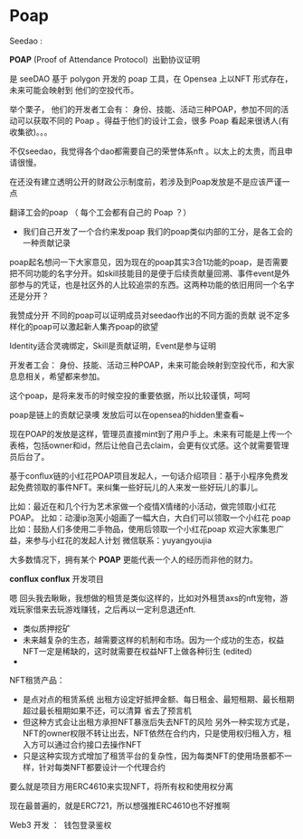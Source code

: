 # Poap

Seedao :

**POAP** (Proof of Attendance Protocol)  出勤协议证明

是 seeDAO 基于 polygon 开发的 poap 工具，在 Opensea 上以NFT 形式存在，未来可能会映射到 他们的空投代币。

举个栗子， 他们的开发者工会有： 身份、技能、活动三种POAP，参加不同的活动可以获取不同的 Poap 。得益于他们的设计工会，很多 Poap 看起来很诱人(有收集欲)。。。

不仅seedao，我觉得各个dao都需要自己的荣誉体系nft 。以太上的太贵，而且申请很慢。

在还没有建立透明公开的财政公示制度前，若涉及到Poap发放是不是应该严谨一点

翻译工会的poap （ 每个工会都有自己的 Poap ？）

- 我们自己开发了一个合约来发poap
我们的poap类似内部的工分，是各工会的一种贡献记录

poap起名想问一下大家意见，因为现在的poap其实3合1功能的poap，是否需要把不同功能的名字分开。如skill技能目的是便于后续贡献量回溯、事件event是外部参与的凭证，也是社区外的人比较追崇的东西。这两种功能的依旧用同一个名字还是分开？

我赞成分开 不同的poap可以证明成员对seedao作出的不同方面的贡献 说不定多样化的poap可以激起新人集齐poap的欲望

Identity适合灵魂绑定，Skill是贡献证明，Event是参与证明

开发者工会： 身份、技能、活动三种POAP，未来可能会映射到空投代币，和大家息息相关，希望都来参加。

这个poap，是将来发币的时候空投的重要依据，所以比较谨慎，呵呵

poap是链上的贡献记录噢 发放后可以在opensea的hidden里查看~

现在POAP的发放是这样，管理员直接mint到了用户手上。未来有可能是上传一个表格，包括owner和id，然后让他自己去claim，会更有仪式感。这个就需要管理员后台了。

基于conflux链的小红花POAP项目发起人，一句话介绍项目：基于小程序免费发起免费领取的事件NFT。来纠集一些好玩儿的人来发一些好玩儿的事儿。

比如：最近在和几个行为艺术家做一个疫情X情绪的小活动，做完领取小红花 POAP。 比如：动漫ip泡芙小姐画了一幅大白，大白们可以领取一个小红花 poap 比如：鼓励人们多使用二手物品，使用后领取一个小红花poap 欢迎大家集思广益，来参与小红花的发起人计划 微信联系：yuyangyoujia

大多数情况下，拥有某个 **POAP** 更能代表一个人的经历而非他的财力。

**conflux conflux** 开发项目

嗯 回头我去瞅瞅，我想做的租赁是类似这样的，比如对外租赁axs的nft宠物，游戏玩家借来去玩游戏赚钱，之后再以一定利息退还nft.

- 类似质押挖矿
- 未来越复杂的生态，越需要这样的机制和市场。因为一个成功的生态，权益NFT一定是稀缺的，这时就需要在权益NFT上做各种衍生 (edited)
- 

NFT租赁产品：

- 是点对点的租赁系统
出租方设定好抵押金额、每日租金、最短租期、最长租期
超过最长租期如果不还，可以清算
省去了预言机
- 但这种方式会让出租方承担NFT暴涨后失去NFT的风险
另外一种实现方式是，NFT的owner权限不转让出去，NFT依然在合约内，只是使用权归租入方，租入方可以通过合约接口去操作NFT
- 只是这种实现方式增加了租赁平台的复杂性，因为每类NFT的使用场景都不一样，针对每类NFT都要设计一个代理合约

要么就是项目方用ERC4610来实现NFT，将所有权和使用权分离

现在最普遍的，就是ERC721，所以想强推ERC4610也不好推啊

Web3 开发 ：  钱包登录鉴权